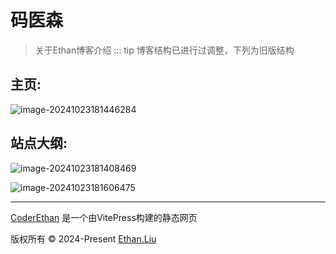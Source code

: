 #                    码医森

>  关于Ethan博客介绍
::: tip 博客结构已进行过调整，下列为旧版结构
## 主页:

![image-20241023181446284](https://coderethan-1327000741.cos.ap-chengdu.myqcloud.com/blog-pics/image-20241023181446284.png)



## 站点大纲:

![image-20241023181408469](https://coderethan-1327000741.cos.ap-chengdu.myqcloud.com/blog-pics/image-20241023181408469.png)





![image-20241023181606475](https://coderethan-1327000741.cos.ap-chengdu.myqcloud.com/blog-pics/image-20241023181606475.png)



---

[CoderEthan](https://www.coderethan.fun) 是一个由VitePress构建的静态网页

版权所有 © 2024-Present [Ethan.Liu](https://space.bilibili.com/1327099977)